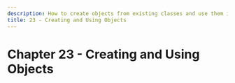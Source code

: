 ```yaml
---
description: How to create objects from existing classes and use them in your application.
title: 23 - Creating and Using Objects
---
```


# Chapter 23 - Creating and Using Objects

<!-- Place chapter "10_all_about_objects" here from java gitbook. -->
